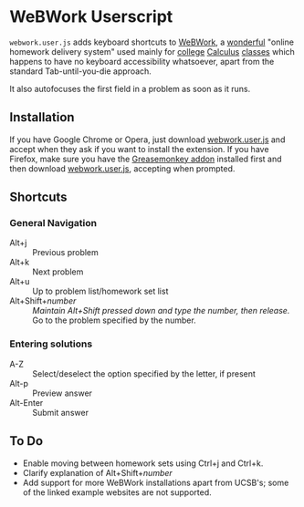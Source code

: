 # WeBWork Userscript

`webwork.user.js` adds keyboard shortcuts to [WeBWork], a [wonderful][1] "online homework delivery system" used mainly for [college][2] [Calculus][3] [classes][4] which happens to have no keyboard accessibility whatsoever, apart from the standard Tab-until-you-die approach.

  [WeBWork]: http://en.wikipedia.org/wiki/WeBWorK
  [1]: https://math.webwork.rochester.edu/webwork2/spring11mth162
  [2]: http://homework.ps.uci.edu/webwork/
  [3]: http://homework.math.ucsb.edu/webwork2
  [4]: https://webwork.csun.edu/

It also autofocuses the first field in a problem as soon as it runs.

## Installation

If you have Google Chrome or Opera, just download [webwork.user.js] and accept when they ask if you want to install the extension. If you have Firefox, make sure you have the [Greasemonkey addon] installed first and then download [webwork.user.js], accepting when prompted.

  [webwork.user.js]: https://github.com/ariofrio/webwork.user-js/blob/master/webwork.user.js
  [Greasemonkey addon]: https://addons.mozilla.org/en-us/firefox/addon/greasemonkey/

## Shortcuts

### General Navigation

<dl>
  <dt>Alt+j</dt>
  <dd>Previous problem</dd>
  <dt>Alt+k</dt>
  <dd>Next problem</dd>
  <dt>Alt+u</dt>
  <dd>Up to problem list/homework set list</dd>
  <dt>Alt+Shift+<i>number</i></dt>
  <dd><em>Maintain Alt+Shift pressed down and type the number, then release.</em> Go to the problem specified by the number.</dd>
</dl>

### Entering solutions

<dl>
  <dt>A-Z</dt>
  <dd>Select/deselect the option specified by the letter, if present</dd>
  <dt>Alt-p</dt>
  <dd>Preview answer</dd>
  <dt>Alt-Enter</dt>
  <dd>Submit answer</dd>
</dl>

## To Do

 - Enable moving between homework sets using Ctrl+j and Ctrl+k.
 - Clarify explanation of Alt+Shift+<i>number</i>
 - Add support for more WeBWork installations apart from UCSB's; some of the linked example websites are not supported.

